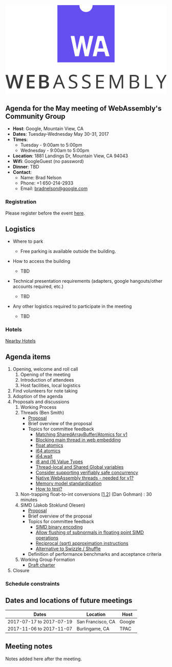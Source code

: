 ![WebAssembly logo](/images/WebAssembly.png)

## Agenda for the May meeting of WebAssembly's Community Group

- **Host**: Google, Mountain View, CA
- **Dates**: Tuesday-Wednesday May 30-31, 2017
- **Times**:
    - Tuesday - 9:00am to 5:00pm
    - Wednesday - 9:00am to 5:00pm
- **Location**: 1881 Landings Dr, Mountain View, CA 94043
- **Wifi**: GoogleGuest (no password)
- **Dinner**: TBD
- **Contact**:
    - Name: Brad Nelson
    - Phone: +1 650-214-2933
    - Email: bradnelson@google.com

### Registration

Please register before the event [here](https://goo.gl/forms/LQVhuRuI22lK8Umw1).

## Logistics

* Where to park
  - Free parking is available outside the building.

* How to access the building
  - TBD

* Technical presentation requirements (adapters, google hangouts/other accounts required, etc.)
  - TBD  

* Any other logistics required to participate in the meeting
  - TBD

### Hotels

[Nearby Hotels](https://www.google.com/maps/search/Hotels/@37.4199107,-122.0963779,15z/data=!3m1!4b1!4m8!2m7!3m6!1sHotels!2sMTV-LMK2,+1881+Landings+Dr,+Mountain+View,+CA+94043!3s0x808fba03c5d4f8d3:0xeeec4f675931b927!4m2!1d-122.0876231!2d37.4199111)

## Agenda items

1. Opening, welcome and roll call
    1. Opening of the meeting
    1. Introduction of attendees
    1. Host facilities, local logistics
1. Find volunteers for note taking
1. Adoption of the agenda
1. Proposals and discussions
    1. Working Process
    1. Threads (Ben Smith)
       * [Proposal](https://github.com/WebAssembly/threads/blob/master/proposals/threads/Overview.md)
       * Brief overview of the proposal
       * Topics for committee feedback
         - [Matching SharedArrayBuffer/Atomics for v1](https://github.com/WebAssembly/threads/issues/5)
         - [Blocking main thread in web embedding](https://github.com/WebAssembly/threads/issues/6)
         - [float atomics](https://github.com/WebAssembly/threads/issues/7)
         - [i64 atomics](https://github.com/WebAssembly/threads/issues/7)
         - [i64.wait](https://github.com/WebAssembly/threads/issues/7)
         - [i8 and i16 Value Types](https://github.com/WebAssembly/design/issues/1049)
         - [Thread-local and Shared Global variables](https://github.com/WebAssembly/threads/issues/4)
         - [Consider supporting verifiably safe concurrency](https://github.com/WebAssembly/threads/issues/3)
         - [Native WebAssembly threads - needed for v1?](https://github.com/WebAssembly/threads/issues/8)
         - [Memory model standardization](https://github.com/WebAssembly/threads/issues/9)
         - [How to test?](https://github.com/WebAssembly/threads/issues/10)
    1. Non-trapping float-to-int conversions [[1](https://github.com/WebAssembly/design/issues/986),[2](https://github.com/WebAssembly/meetings/pull/3#issuecomment-302154544)] (Dan Gohman) : 30 minutes
    1. SIMD (Jakob Stoklund Olesen)
       * [Proposal](https://github.com/WebAssembly/simd/blob/master/README.md)
       * Brief overview of the proposal
       * Topics for committee feedback
         - [SIMD binary encoding](https://github.com/WebAssembly/simd/issues/14)
         - [Allow flushing of subnormals in floating point SIMD operations](https://github.com/WebAssembly/simd/issues/2)
         - [Reciprocal (sqrt) approximation instructions](https://github.com/WebAssembly/simd/issues/3)
         - [Alternative to Swizzle / Shuffle](https://github.com/WebAssembly/simd/issues/8)
       * Definition of performance benchmarks and acceptance criteria
    1. Working Group Formation
        * [Draft charter](https://webassembly.github.io/wg-charter/webassembly-wg-charter.html)
1. Closure

### Schedule constraints

## Dates and locations of future meetings

| Dates                    | Location          | Host       |
|--------------------------|-------------------|------------|
| 2017-07-17 to 2017-07-19 | San Francisco, CA | Google     |
| 2017-11-06 to 2017-11-07 | Burlingame, CA    | TPAC       |

## Meeting notes

Notes added here after the meeting.
